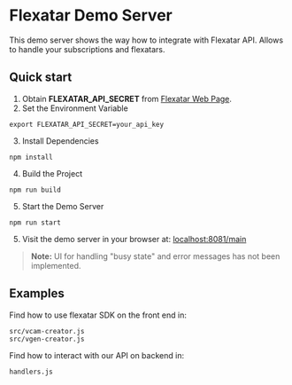 # Flexatar Demo Server

This demo server shows the way how to integrate with Flexatar API. Allows to handle your subscriptions and flexatars.

## Quick start 
1. Obtain **FLEXATAR_API_SECRET** from [Flexatar Web Page](https://flexatar-sdk.com).
2. Set the Environment Variable

 ```
 export FLEXATAR_API_SECRET=your_api_key
 ```

3. Install Dependencies

 ```
 npm install
 ```

4. Build the Project

 ```
 npm run build
 ```

5. Start the Demo Server

 ```
 npm run start
 ```

 5. Visit the demo server in your browser at: [localhost:8081/main](localhost:8081/main)

 > **Note:** UI for handling "busy state" and error messages has not been implemented.

## Examples
 Find how to use flexatar SDK on the front end in:
 ```
 src/vcam-creator.js
 src/vgen-creator.js
 ```

 Find how to interact with our API on backend in:
 ```
handlers.js
 ```

